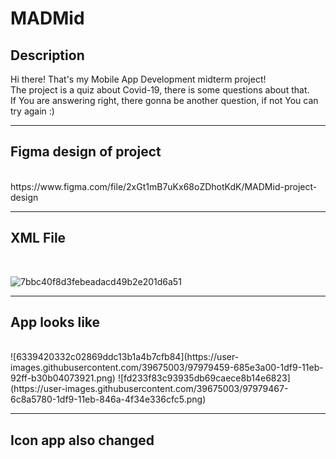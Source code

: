 # MADMid
<h2>Description</h2>
Hi there! That's my Mobile App Development midterm project!<br>
The project is a quiz about Covid-19, there is some questions about that.<br>
If You are answering right, there gonna be another question, if not You can try again :)<br>
<hr>
<h2>Figma design of project</h2><br>
https://www.figma.com/file/2xGt1mB7uKx68oZDhotKdK/MADMid-project-design
<hr>
<h2>XML File</h2><br>

![7bbc40f8d3febeadacd49b2e201d6a51](https://user-images.githubusercontent.com/39675003/97979273-10273800-1df9-11eb-90bd-d620ceee23f1.png)

<hr>
<h2>App looks like</h2><br>
![6339420332c02869ddc13b1a4b7cfb84](https://user-images.githubusercontent.com/39675003/97979459-685e3a00-1df9-11eb-92ff-b30b04073921.png)
![fd233f83c93935db69caece8b14e6823](https://user-images.githubusercontent.com/39675003/97979467-6c8a5780-1df9-11eb-846a-4f34e336cfc5.png)
<hr>
<h2>Icon app also changed</h2>

